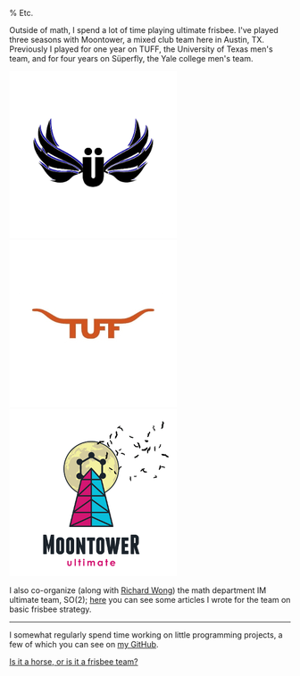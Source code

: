 % Etc.

Outside of math, I spend a lot of time playing ultimate frisbee. I've played three seasons with Moontower, a mixed club team here in Austin, TX. Previously I played for one year on TUFF, the University of Texas men's team, and for four years on Süperfly, the Yale college men's team.

<div class="image-container">
<div class="img-cell"><img src="resources/fly_logo.png" alt="Superfly logo" /></div>
<div class="img-cell"><img src="resources/texas_logo.jpg" alt="TUFF logo" /></div>
<div class="img-cell"><img src="resources/moontower_logo.png" alt="Moontower logo" /></div>
</div>

I also co-organize (along with [Richard Wong](https://web.ma.utexas.edu/users/richard.wong/)) the math department IM ultimate team, SO(2); [here](frisbee) you can see some articles I wrote for the team on basic frisbee strategy.

--------------------------------------------------------------------

I somewhat regularly spend time working on little programming projects, a few of which you can see on [my GitHub](https://github.com/tjweisman/).

[Is it a horse, or is it a frisbee team?](https://tjweisman.github.io/horseorfris/)